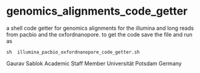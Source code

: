# genomics_alignments_code_getter
a shell code getter for genomics alignments for the illumina and long reads from pacbio and the oxfordnanopore. to get the code save the file and run as 
```
sh  illumina_pacbio_oxfordnanopore_code_getter.sh
```
Gaurav Sablok
Academic Staff Member
Universität Potsdam
Germany

